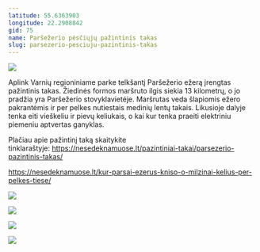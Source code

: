 ```yaml
---
latitude: 55.6363903
longitude: 22.2908842
gid: 75
name: Paršežerio pėsčiųjų pažintinis takas
slug: parsezerio-pesciuju-pazintinis-takas
---
```

![](https://doc-04-ag-mymaps.googleusercontent.com/untrusted/hostedimage/ihucu48q9m5s1hftel5u85tfdc/0qiuh1k4tgs0j34rrhu9qfl1j0/1641717000000/-WPmm_dsOCr8C_2Ftfdhs7CzXYdOD0wc/*/6AIsG_vbMuLnoWxF6vqQyF3PQd4lOClh-llzHSzDfKylT--lYhxso70fSpymmf9E-5NmEUe2gcGPlPfG-TQTh-UPecr00Imn0hQ0CTce3gmgYP3n3gtbHhAI4Q46VmXSZn1l7l-igqgYvjsiP1hHXJIN7Y6mS2AKkUGh0n-Z1eNJzrKyCKIkz3DR0MNOUc1C4Bg?session=0&fife)  
  
Aplink Varnių regioniniame parke telkšantį Paršežerio ežerą įrengtas pažintinis takas. Žiedinės formos maršruto ilgis siekia 13 kilometrų, o jo pradžia yra Paršežerio stovyklavietėje. Maršrutas veda šlapiomis ežero pakrantėmis ir per pelkes nutiestais medinių lentų takais. Likusioje dalyje tenka eiti vieškeliu ir pievų keliukais, o kai kur tenka praeiti elektriniu piemeniu aptvertas ganyklas.  
  
Plačiau apie pažintinį taką skaitykite tinklaraštyje: https://nesedeknamuose.lt/pazintiniai-takai/parsezerio-pazintinis-takas/  
  
https://nesedeknamuose.lt/kur-parsai-ezerus-kniso-o-milzinai-kelius-per-pelkes-tiese/  
  
![](https://doc-0k-ag-mymaps.googleusercontent.com/untrusted/hostedimage/ihucu48q9m5s1hftel5u85tfdc/38dbp04btghi3hoclaj3ql8pro/1641717000000/-WPmm_dsOCr8C_2Ftfdhs7CzXYdOD0wc/*/6AIsG_vYS4Bg7Ongo8FBkF_IrMgGxaVVyPo1KJIFEwxWAq7dGGUa8wGoOmZFPRLWvgxBgwAwCQkNkFYv56W8yq9Fd4K15RJKOL9r5LH69qyaDXLNZlZJX2t7WUcP5oZYzTA0d_CHOJHshEHOU_tbv8pvP2ucz8I58OG5M0MYsV9GGv-XeFJ4g0urcF_InPZQ2ww?session=0&fife)  
  
![](https://doc-0c-ag-mymaps.googleusercontent.com/untrusted/hostedimage/ihucu48q9m5s1hftel5u85tfdc/tuhegtec6b383nr5l9g1u03vn8/1641717000000/-WPmm_dsOCr8C_2Ftfdhs7CzXYdOD0wc/*/6AIsG_vZOPD7sKlgA4WbZfTV7aoWs40AplMXv_P4IOheSdC_1pda7JidE9a7uR9fV7rO15EMlxiFsjNLENHk2Iq9VrrHMet0VgZwcIOvyt1cMCyCEYArW4qlBXyCZZIRfdIscru-YOWlLkOpF2CJslMJpahEPbDPg6J9lKvveHyfKYYy_Oz9tkXxg-1KpHJMkYw?session=0&fife)  
  
![](https://doc-04-ag-mymaps.googleusercontent.com/untrusted/hostedimage/ihucu48q9m5s1hftel5u85tfdc/vf53roq25facf6ps7j88ujncro/1641717000000/-WPmm_dsOCr8C_2Ftfdhs7CzXYdOD0wc/*/6AIsG_vZfk2wg83uVzxspGWHvogGxq3ILqEif-cuRbdRatbu9NRtIqn9UoqITgJFdUq7K4PPu0Sskwg7UUPKjlZyrKxO19ewkDoSudCC_U9Xd5cVxygcdxXGZ5dhvQE1sJLtjvBsW74-jzOXoBx8yM3uuX1ZnZiIzwdPaOwZFg66qxml9bRXN0je1ez7lf7TQKQ?session=0&fife)  
  
![](https://doc-0g-ag-mymaps.googleusercontent.com/untrusted/hostedimage/ihucu48q9m5s1hftel5u85tfdc/k6ao9no10l0o2irr37rt0hnjl0/1641717000000/-WPmm_dsOCr8C_2Ftfdhs7CzXYdOD0wc/*/6AIsG_vaG2SPmojIQCtydD5M8sTe0mkjYJGsLzseUYU8g3s3V2QhugPca2MF9Opi2a11cltcpmcG9pEi88L7W94L1IiBLqiTD9D8dPYyjpmWV-Ps-9TtxzcCzUBL_WoV6lGLYCj2NUB2C2F2K9HBuYA_nIZV1pepW8T6XaqvmlFMFicqsfU2e95N033JD2CiCUQ?session=0&fife)
